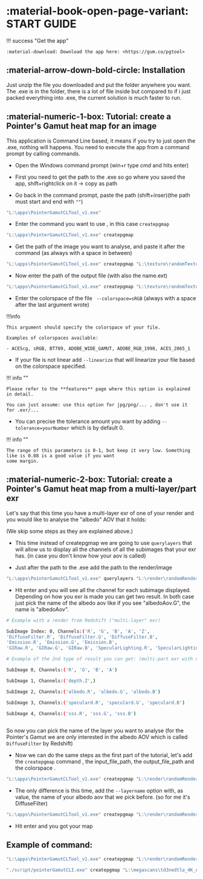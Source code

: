# :material-book-open-page-variant: START GUIDE

!!! success "Get the app"

    :material-download: Download the app here: <https://gum.co/pgtool>


## :material-arrow-down-bold-circle: Installation

Just unzip the file you downloaded and put the folder anywhere you want.
The .exe is in the folder, there is a lot of file inside but compared to if i just packed everything into .exe, 
the current solution is much faster to run.

## :material-numeric-1-box: Tutorial: create a Pointer's Gamut heat map for an image

This application is Command Line based, it means if you try to just open the .exe, nothing will happens.
You need to execute the app from a command prompt by calling commands.

- Open the Windows command prompt (win+r type *cmd* and hits enter)

- First you need to get the path to the .exe so go where you saved the app, shift+rightclick on it -> copy as path

- Go back in the command prompt, paste the path (shift+inser)(the path must start and end with `""`)

```bash
"L:\apps\PointerGamutCLTool_v1.exe"
```

- Enter the command you want to use , in this case `createpgmap`

```bash
"L:\apps\PointerGamutCLTool_v1.exe" createpgmap
```

- Get the path of the image you want to analyse, and paste it after the command
 (as always with a space in between)
 
```bash
"L:\apps\PointerGamutCLTool_v1.exe" createpgmap "L:\texture\randomTexture.exr"
```

- Now enter the path of the output file (with also the name.ext)

```bash
"L:\apps\PointerGamutCLTool_v1.exe" createpgmap "L:\texture\randomTexture.exr" "L:\texture\texture_pgmap.jpg"
```

- Enter the colorspace of the file ` --colorspace=sRGB` (always with a space after the last argument wrote)

!!!info

    This argument should specify the colorspace of your file.
    
    Examples of colorspaces available:
    
    - ACEScg, sRGB, BT709, ADOBE_WIDE_GAMUT, ADOBE_RGB_1998, ACES_2065_1


- If your file is not linear add ``--linearize`` that will linearize your file based on the colorspace specified.

!!! info ""
    
    Please refer to the **features** page where this option is explained in detail.
    
    You can just assume: use this option for jpg/png/... , don't use it for .exr/...

- You can precise the tolerance amount you want by adding ``--tolerance=yourNumber`` which is by default 0.

!!! info ""

    The range of this parameters is 0-1, but keep it very low. Something like is 0.08 is a good value if you want 
    some margin.

## :material-numeric-2-box: Tutorial: create a Pointer's Gamut heat map from a multi-layer/part exr

Let's say that this time you have a multi-layer exr of one of your render and you would like to analyse the 
"albedo" AOV that it holds:

(We skip some steps as they are explained above.)

- This time instead of createpgmap we are going to use `querylayers` that will allow us to display all the channels of 
all the subimages that your exr has. (in case you don't know how your aov is called)

- Just after the path to the .exe add the path to the render/image

```bash
"L:\apps\PointerGamutCLTool_v1.exe" querylayers "L:\render\randomRender.exr"
```

- Hit enter and you will see all the channel for each subimage displayed. Depending on how you exr is made you can get two result.
In both case just pick the name of the albedo aov like if you see "albedoAov.G", the name is "albedoAov".

````bash
# Example with a render from Redshift ("multi-layer" exr)

SubImage Index: 0, Channels:('R', 'G', 'B', 'A', 'Z', 
'DiffuseFilter.R', 'DiffuseFilter.G', 'DiffuseFilter.B', 
'Emission.R', 'Emission.G', 'Emission.B', 
'GIRaw.R', 'GIRaw.G', 'GIRaw.B', 'SpecularLighting.R', 'SpecularLighting.G')

# Example of the 2nd type of result you can get: (multi-part exr with multiple subimages)

SubImage 0, Channels:('R', 'G', 'B', 'A')

SubImage 1, Channels:('depth.Z',)

SubImage 2, Channels:('albedo.R', 'albedo.G', 'albedo.B')

SubImage 3, Channels:('speculard.R', 'speculard.G', 'speculard.B')

SubImage 4, Channels:('sss.R', 'sss.G', 'sss.B')
 
````

So now you can pick the name of the layer you want to analyse (for the Pointer's Gamut we are only interested in 
the albedo AOV which is called `DiffuseFilter` by Redshift)

- Now we can do the same steps as the first part of the tutorial, let's add the `createpgmap` command 
, the input_file_path, the output_file_path and the colorspace .

```bash
"L:\apps\PointerGamutCLTool_v1.exe" createpgmap "L:\render\randomRender.exr" "L:\render\renderX_pgmap.jpg" --colorspace=ACEScg  
```

- The only difference is this time, add the `--layername` option with, as value, the name of your albedo aov that we 
pick before. (so for me it's DiffuseFilter)

```bash
"L:\apps\PointerGamutCLTool_v1.exe" createpgmap "L:\render\randomRender.exr" "L:\render\renderX_pgmap.jpg" --colorspace=ACEScg --layername=DiffuseFilter 
```

- Hit enter and you got your map


## Example of command:


```bash
"L:\apps\PointerGamutCLTool_v1.exe" createpgmap "L:\render\randomRender.exr" "L:\render\renderX_pgmap.jpg" --colorspace=ACEScg --layername=Albedo 
```

``` bash
"./script/pointerGamutCLI.exe" createpgmap "L:\megascans\td3nedtla_4K_Albedo.jpg" "L:\megascans\CLI_apple_01.jpg" --colorspace=sRGB --linearize --tolerance=0.1 --out_map_type=add  
```
